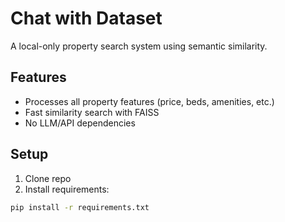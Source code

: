 # Chat with Dataset

A local-only property search system using semantic similarity.

## Features
- Processes all property features (price, beds, amenities, etc.)
- Fast similarity search with FAISS
- No LLM/API dependencies

## Setup
1. Clone repo
2. Install requirements:
```bash
pip install -r requirements.txt
